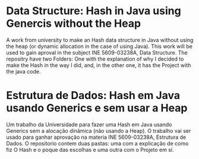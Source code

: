 # Data Structure: Hash in Java using Genercis without the Heap

A work from university to make an Hash data structure in Java without using the heap (or dynamic allocation in the case of using Java). This work will be used to gain aproval in the subject INE 5609-03238A, Data Structure. The repositry have two Folders: One with the explanation of why I decided to make the Hash in the way I did, and, in the other one, it has the Project with the java code.

# Estrutura de Dados: Hash em Java usando Generics e sem usar a Heap

Um trabalho da Universidade para fazer uma Hash em Java usando Generics sem a alocação dinâmica (não usando a Heap). O trabalho vai ser usado para ganhar aprovação na materia INE 5609-03238A, Estrutura de Dados. O repositorio contem duas pastas: uma com a explicação de como fiz O Hash e o poque das escolhas e uma outra com o Projeto em sí.


